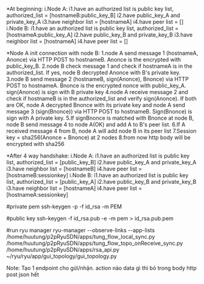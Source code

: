 

*At beginning:
i.Node A: 
i1.have an authorized list is public key list, authorized_list = [hostnameB:public_key_B]
i2.have public_key_A and private_key_A
i3.have neighbor list = [hostnameA]
i4.have peer list = [] 
i.Node B: 
i1.have an authorized list is public key list, authorized_list = [hostnameA:public_key_A]
i2.have public_key_B and private_key_B
i3.have neighbor list = [hostnameA]
i4.have peer list = [] 

*Node A init connection with node B:
1.node A send message 1 (hostnameA, Anonce) via HTTP POST to hostnameB. Anonce is the encrypted with public_key_B. 
2.node B check message 1 and check if hostnameA is in the authorized_list. If yes, node B decrypted Anonce with B's private key.
3.node B send message 2 (hostnameB, sign(Anonce), Bnonce) via HTTP POST to hostnameA. Bnonce is the encrypted nonce with public_key_A. sign(Anonce) is sign with B private key
4.node A receive message 2 and check if hostnameB is in the authorized_list and verify sign(Anonce). If both are OK, node A decrypted Bnonce with its private key and node A send message 3 (sign(Bnonce)) via HTTP POST to hostnameB. Sign(Bnonce) is sign with A private key.
5.If signBnonce is matched with Bnonce at node B, node B send message 4 to node A(OK) and add A to B's peer list.
6.If A received message 4 from B, node A will add node B in its peer list
7.Session key = sha256(Anonce + Bnonce) at 2 nodes
8.from now http body will be encrypted with sha256

*After 4 way handshake:
i.Node A: 
i1.have an authorized list is public key list, authorized_list = [public_key_B]
i2.have public_key_A and private_key_A
i3.have neighbor list = [hostnameB]
i4.have peer list = [hostnameB:sessionkey] 
i.Node B: 
i1.have an authorized list is public key list, authorized_list = [public_key_A]
i2.have public_key_B and private_key_B
i3.have neighbor list = [hostnameA]
i4.have peer list = [hostnameA:sessionkey] 



#private pem
ssh-keygen -p -f id_rsa -m PEM

#public key
ssh-keygen -f id_rsa.pub -e -m pem > id_rsa.pub.pem



#run ryu manager
ryu-manager --observe-links --app-lists /home/huutung/p2pRyuSDN/apps/tung_flow_local_sync.py /home/huutung/p2pRyuSDN/apps/tung_flow_topo_onReceive_sync.py /home/huutung/p2pRyuSDN/apps/rsa_api.py ~/ryu/ryu/app/gui_topology/gui_topology.py




Note:
Tạo 1 endpoint cho gửi/nhận. action nào data gì thì bỏ trong body http post json hết